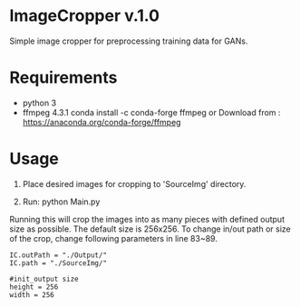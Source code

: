 # ImageCropper v.1.0

Simple image cropper for preprocessing training data for GANs.

# Requirements 
- python 3
- ffmpeg 4.3.1
   conda install -c conda-forge ffmpeg 
	or
   Download from : https://anaconda.org/conda-forge/ffmpeg

# Usage
1. Place desired images for cropping to 'SourceImg' directory.

2. Run:
   python Main.py

Running this will crop the images into as many pieces with defined output size as possible. The default size is 256x256.
To change in/out path or size of the crop, change following parameters in line 83~89.

    IC.outPath = "./Output/"
    IC.path = "./SourceImg/"

    #init_output size
    height = 256
    width = 256

